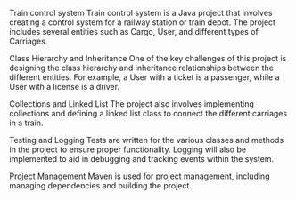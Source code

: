 Train control system
Train control system is a Java project that involves creating a control system for a railway station or train depot. The project includes several entities such as Cargo, User, and different types of Carriages.

Class Hierarchy and Inheritance
One of the key challenges of this project is designing the class hierarchy and inheritance relationships between the different entities. For example, a User with a ticket is a passenger, while a User with a license is a driver.

Collections and Linked List
The project also involves implementing collections and defining a linked list class to connect the different carriages in a train.

Testing and Logging
Tests are written for the various classes and methods in the project to ensure proper functionality. Logging will also be implemented to aid in debugging and tracking events within the system.

Project Management
Maven is used for project management, including managing dependencies and building the project.
